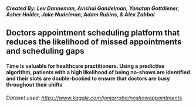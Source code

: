 ##### Created By: Lev Danneman, Avishai Gandelman, Yonatan Gottdiener, Asher Holder, Jake Nudelman, Adam Rubins, & Alex Zabbal

## Doctors appointment scheduling platform that reduces the likelihood of missed appointments and scheduling gaps

#### Time is valuable for healthcare practitioners. Using a predictive algorithm, patients with a high likelihood of being no-shows are identified and their slots are double-booked to ensure that doctors are busy throughout their shifts

###### Dataset used: https://www.kaggle.com/joniarroba/noshowappointments
